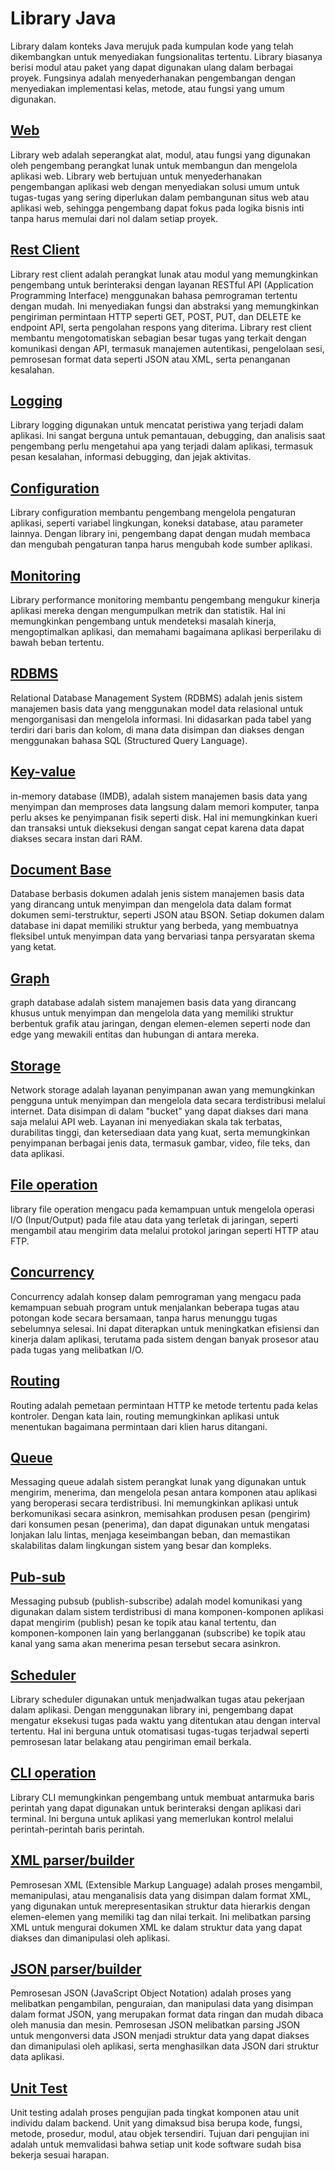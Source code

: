 # Library Java

Library dalam konteks Java merujuk pada kumpulan kode yang telah dikembangkan untuk menyediakan fungsionalitas tertentu. Library biasanya berisi modul atau paket yang dapat digunakan ulang dalam berbagai proyek. Fungsinya adalah menyederhanakan pengembangan dengan menyediakan implementasi kelas, metode, atau fungsi yang umum digunakan.

## [Web](/java/library/web.md)

Library web adalah seperangkat alat, modul, atau fungsi yang digunakan oleh pengembang perangkat lunak untuk membangun dan mengelola aplikasi web. Library web bertujuan untuk menyederhanakan pengembangan aplikasi web dengan menyediakan solusi umum untuk tugas-tugas yang sering diperlukan dalam pembangunan situs web atau aplikasi web, sehingga pengembang dapat fokus pada logika bisnis inti tanpa harus memulai dari nol dalam setiap proyek.

## [Rest Client](/java/library/rest_client.md)

Library rest client adalah perangkat lunak atau modul yang memungkinkan pengembang untuk berinteraksi dengan layanan RESTful API (Application Programming Interface) menggunakan bahasa pemrograman tertentu dengan mudah. Ini menyediakan fungsi dan abstraksi yang memungkinkan pengiriman permintaan HTTP seperti GET, POST, PUT, dan DELETE ke endpoint API, serta pengolahan respons yang diterima. Library rest client membantu mengotomatiskan sebagian besar tugas yang terkait dengan komunikasi dengan API, termasuk manajemen autentikasi, pengelolaan sesi, pemrosesan format data seperti JSON atau XML, serta penanganan kesalahan.

## [Logging](/java/library/logging.md)

Library logging digunakan untuk mencatat peristiwa yang terjadi dalam aplikasi. Ini sangat berguna untuk pemantauan, debugging, dan analisis saat pengembang perlu mengetahui apa yang terjadi dalam aplikasi, termasuk pesan kesalahan, informasi debugging, dan jejak aktivitas.

## [Configuration](/java/library/configuration.md)

Library configuration membantu pengembang mengelola pengaturan aplikasi, seperti variabel lingkungan, koneksi database, atau parameter lainnya. Dengan library ini, pengembang dapat dengan mudah membaca dan mengubah pengaturan tanpa harus mengubah kode sumber aplikasi.

## [Monitoring](/java/library/monitoring.md)

Library performance monitoring membantu pengembang mengukur kinerja aplikasi mereka dengan mengumpulkan metrik dan statistik. Hal ini memungkinkan pengembang untuk mendeteksi masalah kinerja, mengoptimalkan aplikasi, dan memahami bagaimana aplikasi berperilaku di bawah beban tertentu.

## [RDBMS](/java/library/rdbms.md)

Relational Database Management System (RDBMS) adalah jenis sistem manajemen basis data yang menggunakan model data relasional untuk mengorganisasi dan mengelola informasi. Ini didasarkan pada tabel yang terdiri dari baris dan kolom, di mana data disimpan dan diakses dengan menggunakan bahasa SQL (Structured Query Language).

## [Key-value](/java/library/in_memory_db.md)

in-memory database (IMDB), adalah sistem manajemen basis data yang menyimpan dan memproses data langsung dalam memori komputer, tanpa perlu akses ke penyimpanan fisik seperti disk. Hal ini memungkinkan kueri dan transaksi untuk dieksekusi dengan sangat cepat karena data dapat diakses secara instan dari RAM.

## [Document Base](/java/library/document_based_db.md)

Database berbasis dokumen adalah jenis sistem manajemen basis data yang dirancang untuk menyimpan dan mengelola data dalam format dokumen semi-terstruktur, seperti JSON atau BSON. Setiap dokumen dalam database ini dapat memiliki struktur yang berbeda, yang membuatnya fleksibel untuk menyimpan data yang bervariasi tanpa persyaratan skema yang ketat.

## [Graph](/java/library/graph_db.md)

graph database adalah sistem manajemen basis data yang dirancang khusus untuk menyimpan dan mengelola data yang memiliki struktur berbentuk grafik atau jaringan, dengan elemen-elemen seperti node dan edge yang mewakili entitas dan hubungan di antara mereka.

## [Storage](/java/library/storage.md)

Network storage adalah layanan penyimpanan awan yang memungkinkan pengguna untuk menyimpan dan mengelola data secara terdistribusi melalui internet. Data disimpan di dalam "bucket" yang dapat diakses dari mana saja melalui API web. Layanan ini menyediakan skala tak terbatas, durabilitas tinggi, dan ketersediaan data yang kuat, serta memungkinkan penyimpanan berbagai jenis data, termasuk gambar, video, file teks, dan data aplikasi.

## [File operation](/java/library/file_operation.md)

library file operation mengacu pada kemampuan untuk mengelola operasi I/O (Input/Output) pada file atau data yang terletak di jaringan, seperti mengambil atau mengirim data melalui protokol jaringan seperti HTTP atau FTP.

## [Concurrency](/java/library/concurrency.md)

Concurrency adalah konsep dalam pemrograman yang mengacu pada kemampuan sebuah program untuk menjalankan beberapa tugas atau potongan kode secara bersamaan, tanpa harus menunggu tugas sebelumnya selesai. Ini dapat diterapkan untuk meningkatkan efisiensi dan kinerja dalam aplikasi, terutama pada sistem dengan banyak prosesor atau pada tugas yang melibatkan I/O.

## [Routing](/java/library/routing.md)

Routing adalah pemetaan permintaan HTTP ke metode tertentu pada kelas kontroler. Dengan kata lain, routing memungkinkan aplikasi untuk menentukan bagaimana permintaan dari klien harus ditangani.

## [Queue](/java/library/queueing.md)

Messaging queue adalah sistem perangkat lunak yang digunakan untuk mengirim, menerima, dan mengelola pesan antara komponen atau aplikasi yang beroperasi secara terdistribusi. Ini memungkinkan aplikasi untuk berkomunikasi secara asinkron, memisahkan produsen pesan (pengirim) dari konsumen pesan (penerima), dan dapat digunakan untuk mengatasi lonjakan lalu lintas, menjaga keseimbangan beban, dan memastikan skalabilitas dalam lingkungan sistem yang besar dan kompleks.

## [Pub-sub](/java/library/pubsub.md)

Messaging pubsub (publish-subscribe) adalah model komunikasi yang digunakan dalam sistem terdistribusi di mana komponen-komponen aplikasi dapat mengirim (publish) pesan ke topik atau kanal tertentu, dan komponen-komponen lain yang berlangganan (subscribe) ke topik atau kanal yang sama akan menerima pesan tersebut secara asinkron.

## [Scheduler](/java/library/scheduler.md)

Library scheduler digunakan untuk menjadwalkan tugas atau pekerjaan dalam aplikasi. Dengan menggunakan library ini, pengembang dapat mengatur eksekusi tugas pada waktu yang ditentukan atau dengan interval tertentu. Hal ini berguna untuk otomatisasi tugas-tugas terjadwal seperti pemrosesan latar belakang atau pengiriman email berkala.

## [CLI operation](/java/library/cli.md)

Library CLI memungkinkan pengembang untuk membuat antarmuka baris perintah yang dapat digunakan untuk berinteraksi dengan aplikasi dari terminal. Ini berguna untuk aplikasi yang memerlukan kontrol melalui perintah-perintah baris perintah.

## [XML parser/builder](/java/library/xml_proccesing.md)

Pemrosesan XML (Extensible Markup Language) adalah proses mengambil, memanipulasi, atau menganalisis data yang disimpan dalam format XML, yang digunakan untuk merepresentasikan struktur data hierarkis dengan elemen-elemen yang memiliki tag dan nilai terkait. Ini melibatkan parsing XML untuk mengurai dokumen XML ke dalam struktur data yang dapat diakses dan dimanipulasi oleh aplikasi.

## [JSON parser/builder](/java/library/json_proccesing.md)

Pemrosesan JSON (JavaScript Object Notation) adalah proses yang melibatkan pengambilan, penguraian, dan manipulasi data yang disimpan dalam format JSON, yang merupakan format data ringan dan mudah dibaca oleh manusia dan mesin. Pemrosesan JSON melibatkan parsing JSON untuk mengonversi data JSON menjadi struktur data yang dapat diakses dan dimanipulasi oleh aplikasi, serta menghasilkan data JSON dari struktur data aplikasi.

## [Unit Test](/java/library/unit_test.md)

Unit testing adalah proses pengujian pada tingkat komponen atau unit individu dalam backend. Unit yang dimaksud bisa berupa kode, fungsi, metode, prosedur, modul, atau objek tersendiri. Tujuan dari pengujian ini adalah untuk memvalidasi bahwa setiap unit kode software sudah bisa bekerja sesuai harapan.